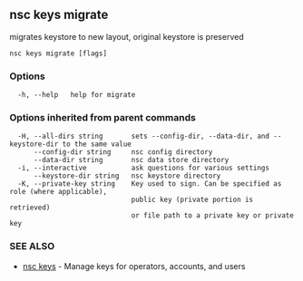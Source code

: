 ## nsc keys migrate

migrates keystore to new layout, original keystore is preserved

```
nsc keys migrate [flags]
```

### Options

```
  -h, --help   help for migrate
```

### Options inherited from parent commands

```
  -H, --all-dirs string       sets --config-dir, --data-dir, and --keystore-dir to the same value
      --config-dir string     nsc config directory
      --data-dir string       nsc data store directory
  -i, --interactive           ask questions for various settings
      --keystore-dir string   nsc keystore directory
  -K, --private-key string    Key used to sign. Can be specified as role (where applicable),
                              public key (private portion is retrieved)
                              or file path to a private key or private key 
```

### SEE ALSO

* [nsc keys](nsc_keys.md)	 - Manage keys for operators, accounts, and users

